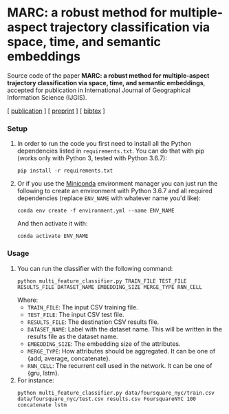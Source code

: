 # MARC: a robust method for multiple-aspect trajectory classification via space, time, and semantic embeddings

Source code of the paper **MARC: a robust method for multiple-aspect trajectory classification via space, time, and semantic embeddings**, accepted for publication in International Journal of Geographical Information Science (IJGIS).

[ [publication](#) ] [ [preprint](#) ] [ [bibtex](#) ]

### Setup

1. In order to run the code you first need to install all the Python dependencies listed in `requirements.txt`. You can do that with pip (works only with Python 3, tested with Python 3.6.7):
    ```
    pip install -r requirements.txt
    ```

2. Or if you use the [Miniconda](https://docs.conda.io/en/latest/miniconda.html) environment manager you can just run the following to create an environment with Python 3.6.7 and all required dependencies (replace `ENV_NAME` with whatever name you'd like):
    ```
    conda env create -f environment.yml --name ENV_NAME
    ```
    And then activate it with:
    ```
    conda activate ENV_NAME
    ```

### Usage

1. You can run the classifier with the following command:
    ```
    python multi_feature_classifier.py TRAIN_FILE TEST_FILE RESULTS_FILE DATASET_NAME EMBEDDING_SIZE MERGE_TYPE RNN_CELL
    ```
    Where:
    - `TRAIN_FILE`: The input CSV training file.
    - `TEST_FILE`: The input CSV test file.
    - `RESULTS_FILE`: The destination CSV results file.
    - `DATASET_NAME`: Label with the dataset name. This will be written in the results file as the dataset name.
    - `EMBEDDING_SIZE`: The embedding size of the attributes.
    - `MERGE_TYPE`: How attributes should be aggregated. It can be one of {add, average, concatenate}.
    - `RNN_CELL`: The recurrent cell used in the network. It can be one of {gru, lstm}.
2. For instance:
    ```
    python multi_feature_classifier.py data/foursquare_nyc/train.csv data/foursquare_nyc/test.csv results.csv FoursquareNYC 100 concatenate lstm
    ```
